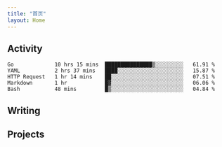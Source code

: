 ```yaml
---
title: "首页"
layout: Home
---
```


## Activity
<!--START_SECTION:waka-->
```text
Go             10 hrs 15 mins  ███████████████▒░░░░░░░░░   61.91 % 
YAML           2 hrs 37 mins   ████░░░░░░░░░░░░░░░░░░░░░   15.87 % 
HTTP Request   1 hr 14 mins    ██░░░░░░░░░░░░░░░░░░░░░░░   07.51 % 
Markdown       1 hr            █▓░░░░░░░░░░░░░░░░░░░░░░░   06.06 % 
Bash           48 mins         █▒░░░░░░░░░░░░░░░░░░░░░░░   04.84 % 
```
<!--END_SECTION:waka-->

## Writing
<PindedPosts />

## Projects
<Projects />
